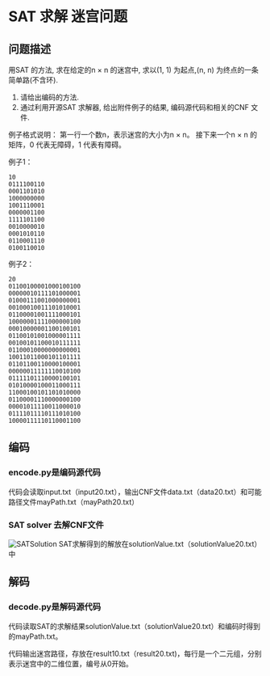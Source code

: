 # SAT 求解 迷宫问题

## 问题描述

用SAT 的方法, 求在给定的n × n 的迷宫中, 求以(1, 1) 为起点,(n, n) 为终点的一条简单路(不含环).

1) 请给出编码的方法.
2) 通过利用开源SAT 求解器, 给出附件例子的结果, 编码源代码和相关的CNF 文件.

例子格式说明：
第一行一个数n，表示迷宫的大小为n × n。
接下来一个n × n 的矩阵，0 代表无障碍，1 代表有障碍。

例子1：
```
10
0111100110
0001101010
1000000000
1001110001
0000001100
1111101100
0010000010
0001010110
0110001110
0100110010
```
例子2：
```
20
01100100001000100100
00000010111101000001
01000111001000000001
00100010011101010001
01100001001111000101
10000001111000000100
00010000001100100101
01100101001000001111
00100101100010111111
01100010000000000001
10011011000101101111
01101100110000100001
00000011111110010100
01111101110000100101
01010000100011000111
11000100101101010000
01100001110000000100
00001011110011000010
01111011110111010100
10000111110110001100
```
## 编码

### encode.py是编码源代码

代码会读取input.txt（input20.txt），输出CNF文件data.txt（data20.txt）和可能路径文件mayPath.txt（mayPath20.txt）

### SAT solver 去解CNF文件

![SATSolution](https://user-images.githubusercontent.com/48397805/163674099-b620d6f1-6bcb-4f95-ac42-f55169e1be0b.png)
SAT求解得到的解放在solutionValue.txt（solutionValue20.txt）中

## 解码

### decode.py是解码源代码

代码读取SAT的求解结果solutionValue.txt（solutionValue20.txt）和编码时得到的mayPath.txt。

代码输出迷宫路径，存放在result10.txt（result20.txt)，每行是一个二元组，分别表示迷宫中的二维位置，编号从0开始。

